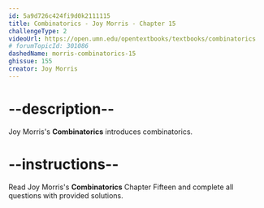 ```yaml
---
id: 5a9d726c424fi9d0k2111115
title: Combinatorics - Joy Morris - Chapter 15
challengeType: 2
videoUrl: https://open.umn.edu/opentextbooks/textbooks/combinatorics
# forumTopicId: 301086
dashedName: morris-combinatorics-15
ghissue: 155
creator: Joy Morris 
---
```


# --description--

Joy Morris's __Combinatorics__ introduces combinatorics.

# --instructions--

Read Joy Morris's __Combinatorics__ Chapter Fifteen and complete all questions with provided solutions.